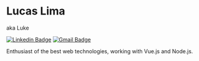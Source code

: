 # Lucas Lima

aka Luke

[![Linkedin Badge](https://img.shields.io/badge/-Lucas%20Lima-Fe750c?style=flat-square&logo=Linkedin&logoColor=white&link=https://www.linkedin.com/in/lukenoutte/)](https://www.linkedin.com/in/lukenoutte/) 
[![Gmail Badge](https://img.shields.io/badge/-lukenoutte@gmail.com-Fe750c?style=flat-square&logo=Gmail&logoColor=white&link=mailto:lukenoutte@gmail.com)](mailto:lukenoutte@gmail.com)

Enthusiast of the best web technologies,
working with Vue.js and Node.js.

